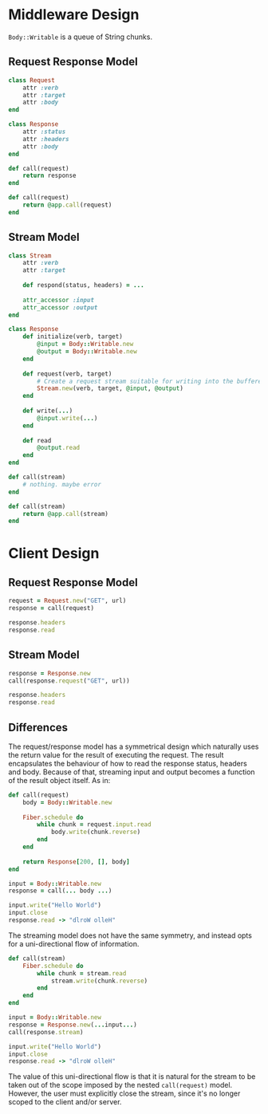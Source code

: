 # Middleware Design

`Body::Writable` is a queue of String chunks.

## Request Response Model

~~~ruby
class Request
	attr :verb
	attr :target
	attr :body
end

class Response
	attr :status
	attr :headers
	attr :body
end

def call(request)
	return response
end

def call(request)
	return @app.call(request)
end
~~~

## Stream Model

~~~ruby
class Stream
	attr :verb
	attr :target
	
	def respond(status, headers) = ...
	
	attr_accessor :input
	attr_accessor :output
end

class Response
	def initialize(verb, target)
		@input = Body::Writable.new
		@output = Body::Writable.new
	end
	
	def request(verb, target)
		# Create a request stream suitable for writing into the buffered response:
		Stream.new(verb, target, @input, @output)
	end
	
	def write(...)
		@input.write(...)
	end
	
	def read
		@output.read
	end
end

def call(stream)
	# nothing. maybe error
end

def call(stream)
	return @app.call(stream)
end
~~~

# Client Design

## Request Response Model

~~~ruby
request = Request.new("GET", url)
response = call(request)

response.headers
response.read
~~~

## Stream Model

~~~ruby
response = Response.new
call(response.request("GET", url))

response.headers
response.read
~~~

## Differences

The request/response model has a symmetrical design which naturally uses the return value for the result of executing the request. The result encapsulates the behaviour of how to read the response status, headers and body. Because of that, streaming input and output becomes a function of the result object itself. As in:

~~~ruby
def call(request)
	body = Body::Writable.new
	
	Fiber.schedule do
		while chunk = request.input.read
			body.write(chunk.reverse)
		end
	end
	
	return Response[200, [], body]
end

input = Body::Writable.new
response = call(... body ...)

input.write("Hello World")
input.close
response.read -> "dlroW olleH"
~~~

The streaming model does not have the same symmetry, and instead opts for a uni-directional flow of information.

~~~ruby
def call(stream)
	Fiber.schedule do
		while chunk = stream.read
			stream.write(chunk.reverse)
		end
	end
end

input = Body::Writable.new
response = Response.new(...input...)
call(response.stream)

input.write("Hello World")
input.close
response.read -> "dlroW olleH"
~~~

The value of this uni-directional flow is that it is natural for the stream to be taken out of the scope imposed by the nested `call(request)` model. However, the user must explicitly close the stream, since it's no longer scoped to the client and/or server.
